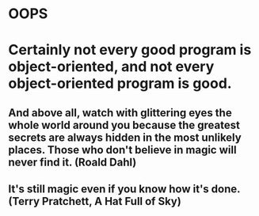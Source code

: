 # OOPS

# Certainly not every good program is object-oriented, and not every object-oriented program is good.

## And above all, watch with glittering eyes the whole world around you because the greatest secrets are always hidden in the most unlikely places. Those who don't believe in magic will never find it. (Roald Dahl) 

## It's still magic even if you know how it's done. (Terry Pratchett, A Hat Full of Sky)
